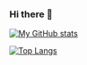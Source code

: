 ### Hi there 👋

[![My GitHub stats](https://github-readme-stats.vercel.app/api?username=sjayashree01)](https://github.com/sjayashree01/github-readme-stats)

[![Top Langs](https://github-readme-stats.vercel.app/api/top-langs/?username=sjayashree01)](https://github.com/sjayashree01/github-readme-stats)
<!--
**sjayashree01/sjayashree01** is a ✨ _special_ ✨ repository because its `README.md` (this file) appears on your GitHub profile.

Here are some ideas to get you started:

- 🔭 I’m currently working on ...
- 🌱 I’m currently learning ...
- 👯 I’m looking to collaborate on ...
- 🤔 I’m looking for help with ...
- 💬 Ask me about ...
- 📫 How to reach me: ...
- 😄 Pronouns: ...
- ⚡ Fun fact: ...
-->
